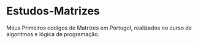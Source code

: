 # Estudos-Matrizes
 Meus Primeiros codigos de Matrizes em Portugol, realizados no curso de algoritmos e lógica de programação.
